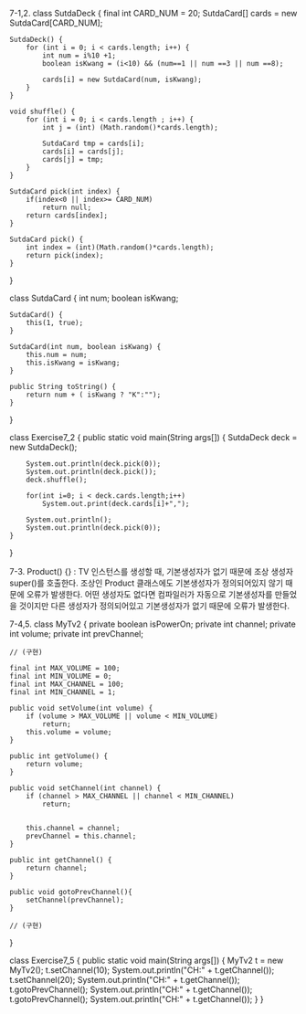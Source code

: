 7-1,2.
class SutdaDeck {
    final int CARD_NUM = 20;
    SutdaCard[] cards = new SutdaCard[CARD_NUM];

    SutdaDeck() {
        for (int i = 0; i < cards.length; i++) {
            int num = i%10 +1;
            boolean isKwang = (i<10) && (num==1 || num ==3 || num ==8);
            
            cards[i] = new SutdaCard(num, isKwang);
        }
    }

    void shuffle() {
        for (int i = 0; i < cards.length ; i++) {
            int j = (int) (Math.random()*cards.length);
            
            SutdaCard tmp = cards[i];
            cards[i] = cards[j];
            cards[j] = tmp;
        }
    }

    SutdaCard pick(int index) {
        if(index<0 || index>= CARD_NUM)
            return null;
        return cards[index];
    }

    SutdaCard pick() {
        int index = (int)(Math.random()*cards.length);
        return pick(index); 
    }
} 

class SutdaCard {
    int num;
    boolean isKwang;

    SutdaCard() {
        this(1, true);
    }

    SutdaCard(int num, boolean isKwang) {
        this.num = num;
        this.isKwang = isKwang;
    }

    public String toString() {
        return num + ( isKwang ? "K":"");
    }
}

class Exercise7_2 {
    public static void main(String args[]) {
        SutdaDeck deck = new SutdaDeck();

        System.out.println(deck.pick(0));
        System.out.println(deck.pick());
        deck.shuffle();

        for(int i=0; i < deck.cards.length;i++)
            System.out.print(deck.cards[i]+",");

        System.out.println();
        System.out.println(deck.pick(0));
    }
}




7-3.
Product() {} 
: TV 인스턴스를 생성할 때, 기본생성자가 없기 때문에 조상 생성자 super()를 호출한다.
조상인 Product 클래스에도 기본생성자가 정의되어있지 않기 때문에 오류가 발생한다.
어떤 생성자도 없다면 컴파일러가 자동으로 기본생성자를 만들었을 것이지만 다른 생성자가 정의되어있고 기본생성자가 없기 때문에 오류가 발생한다.

7-4,5.
class MyTv2 {
    private boolean isPowerOn;
    private int channel;
    private int volume;
    private int prevChannel;

    // (구현)

    final int MAX_VOLUME = 100;
    final int MIN_VOLUME = 0;
    final int MAX_CHANNEL = 100;
    final int MIN_CHANNEL = 1;

    public void setVolume(int volume) {
        if (volume > MAX_VOLUME || volume < MIN_VOLUME)
            return;
        this.volume = volume;
    }

    public int getVolume() {
        return volume;
    }

    public void setChannel(int channel) {
        if (channel > MAX_CHANNEL || channel < MIN_CHANNEL)
            return;


        this.channel = channel;
        prevChannel = this.channel;
    }

    public int getChannel() {
        return channel;
    }

    public void gotoPrevChannel(){
        setChannel(prevChannel);
    }

    // (구현)
}

class Exercise7_5 {
    public static void main(String args[]) {
        MyTv2 t = new MyTv2();
        t.setChannel(10);
        System.out.println("CH:" + t.getChannel());
        t.setChannel(20);
        System.out.println("CH:" + t.getChannel());
        t.gotoPrevChannel();
        System.out.println("CH:" + t.getChannel());
        t.gotoPrevChannel();
        System.out.println("CH:" + t.getChannel());
    }
}
